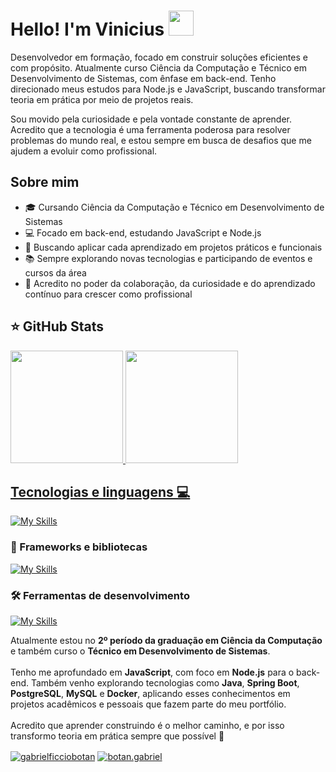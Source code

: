 # Hello! I'm Vinicius <img src="https://github.com/Tarikul-Islam-Anik/Animated-Fluent-Emojis/blob/master/Emojis/Hand%20gestures/Waving%20Hand.png" width="40" height="40" />

<p>
Desenvolvedor em formação, focado em construir soluções eficientes e com propósito.
Atualmente curso Ciência da Computação e Técnico em Desenvolvimento de Sistemas, com ênfase em back-end. Tenho direcionado meus estudos para Node.js e JavaScript, buscando transformar teoria em prática por meio de projetos reais.

Sou movido pela curiosidade e pela vontade constante de aprender. Acredito que a tecnologia é uma ferramenta poderosa para resolver problemas do mundo real, e estou sempre em busca de desafios que me ajudem a evoluir como profissional.
</p>
    
## Sobre mim

- 🎓 Cursando Ciência da Computação e Técnico em Desenvolvimento de Sistemas
- 💻 Focado em back-end, estudando JavaScript e Node.js
- 🚀 Buscando aplicar cada aprendizado em projetos práticos e funcionais
- 📚 Sempre explorando novas tecnologias e participando de eventos e cursos da área
- 🤝 Acredito no poder da colaboração, da curiosidade e do aprendizado contínuo para crescer como profissional

## ⭐ GitHub Stats
<a href="https://github.com/eduardavieira-dev">
  <img height="180em" src="https://github-readme-stats.vercel.app/api?username=ViniiciusTech&show_icons=true&theme=tokyonight&include_all_commits=true&count_private=true"/>
  <img height="180em" src="https://github-readme-stats.vercel.app/api/top-langs/?username=ViniiciusTech&layout=compact&langs_count=6&theme=tokyonight"/>




  ## Tecnologias e linguagens 💻

[![My Skills](https://skillicons.dev/icons?i=html,css,js,ts,py)](https://skillicons.dev)

### 🚀 Frameworks e bibliotecas
[![My Skills](https://skillicons.dev/icons?i=react,nodejs,mysql)](https://skillicons.dev)

### 🛠️ Ferramentas de desenvolvimento
[![My Skills](https://skillicons.dev/icons?i=git,github,vscode,pycharm)](https://skillicons.dev)



<p align="left"> 
  Atualmente estou no <strong>2º período da graduação em Ciência da Computação</strong> e também curso o <strong>Técnico em Desenvolvimento de Sistemas</strong>. <br><br>
  Tenho me aprofundado em <strong>JavaScript</strong>, com foco em <strong>Node.js</strong> para o back-end. Também venho explorando tecnologias como <strong>Java</strong>, <strong>Spring Boot</strong>, <strong>PostgreSQL</strong>, <strong>MySQL</strong> e <strong>Docker</strong>, aplicando esses conhecimentos em projetos acadêmicos e pessoais que fazem parte do meu portfólio. <br><br>
  Acredito que aprender construindo é o melhor caminho, e por isso transformo teoria em prática sempre que possível 🚀
</p>

<a href="https://www.linkedin.com/in/marcos-vinicius-isteilo/" target="blank"><img align="center" src="https://img.shields.io/badge/LinkedIn-0077B5?style=for-the-badge&logo=linkedin&logoColor=white" alt="gabrielficciobotan"/></a>
<a href="https://www.instagram.com/viniicius.qz/" target="blank"><img align="center" src="https://img.shields.io/badge/Instagram-E4405F?style=for-the-badge&logo=instagram&logoColor=white" alt="botan.gabriel" /></a>






